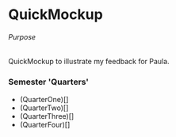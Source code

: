 # QuickMockup

###### Purpose
QuickMockup to illustrate my feedback for Paula.

### Semester 'Quarters'
* (QuarterOne)[]
* (QuarterTwo)[]
* (QuarterThree)[]
* (QuarterFour)[]

